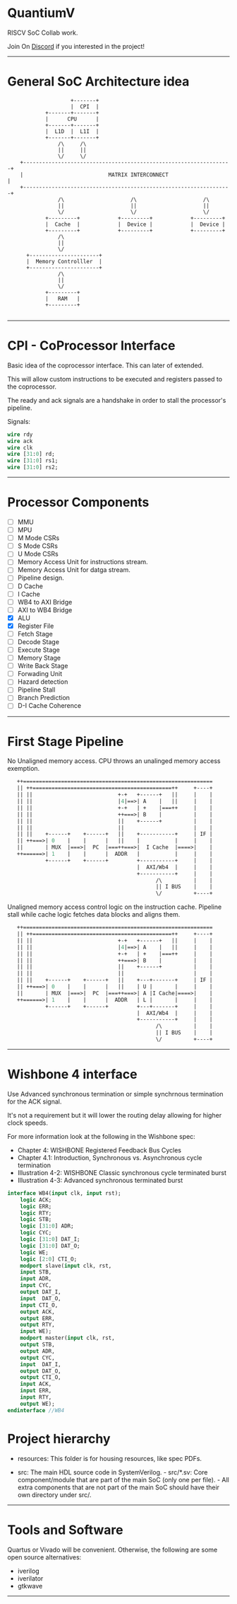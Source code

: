 # QuantiumV

RISCV SoC Collab work.

Join On [Discord](https://discord.gg/sQjhBvWXjF) if you interested in the project!

---

# General SoC Architecture idea

```
                    +-------+
                    |  CPI  |
            +-------+-------+
            |      CPU      |
            +-------+-------+
            |  L1D  |  L1I  |
            +-------+-------+
                /\     /\
                ||     ||
                \/     \/
    +------------------------------------------------------------------+
    |                           MATRIX INTERCONNECT                    |
    +------------------------------------------------------------------+
                /\                     /\                     /\
                ||                     ||                     ||
                \/                     \/                     \/
            +---------+            +---------+            +---------+
            |  Cache  |            |  Device |            |  Device |
            +---------+            +---------+            +---------+
                /\
                ||
                \/
      +----------------------+
      |  Memory Controlller  |
      +----------------------+
                /\
                ||
                \/
            +---------+
            |   RAM   |
            +---------+
            
```

---

# CPI - CoProcessor Interface

Basic idea of the coprocessor interface. This can later of extended.

This will allow custom instructions to be executed and registers passed to the coprocessor.

The ready and ack signals are a handshake in order to stall the processor's pipeline.

Signals:

```sv
wire rdy
wire ack
wire clk
wire [31:0] rd;
wire [31:0] rs1;
wire [31:0] rs2;
```

---

# Processor Components

- [ ] MMU
- [ ] MPU
- [ ] M Mode CSRs
- [ ] S Mode CSRs
- [ ] U Mode CSRs
- [ ] Memory Access Unit for instructions stream.
- [ ] Memory Access Unit for datga stream.
- [ ] Pipeline design.
- [ ] D Cache
- [ ] I Cache
- [ ] WB4 to AXI Bridge
- [ ] AXI to WB4 Bridge
- [x] ALU
- [x] Register File
- [ ] Fetch Stage
- [ ] Decode Stage
- [ ] Execute Stage
- [ ] Memory Stage
- [ ] Write Back Stage
- [ ] Forwading Unit
- [ ] Hazard detection
- [ ] Pipeline Stall
- [ ] Branch Prediction
- [ ] D-I Cache Coherence

---

# First Stage Pipeline

No Unaligned memory access. CPU throws an unalinged memory access exemption.

```sv
   ++============================================================
   || ++============================================++     +----+
   || ||                           +-+   +------+   ||     |    |
   || ||                           |4|==>| A    |   ||     |    |
   || ||                           +-+   | +    |===++     |    |
   || ||                           ++===>| B    |          |    |
   || ||                           ||    +------+          |    |
   || ||                           ||                      |    |
   || ||    +------+    +------+   ||    +-----------+     | IF |
   || ++===>| 0    |    |      |   ||    |           |     |    |
   ||       | MUX  |===>|  PC  |===++===>|  I Cache  |====>|    |
   ++======>| 1    |    |      |  ADDR   |           |     |    |
            +------+    +------+         +-----------+     |    |
                                         |  AXI/Wb4  |     |    |
                                         +-----------+     |    |
                                               /\          |    |
                                               || I BUS    |    |
                                               \/          +----+
```

Unaligned memory access control logic on the instruction cache. 
Pipeline stall while cache logic fetches data blocks and aligns them.

```sv
   ++============================================================
   || ++============================================++     +----+
   || ||                           +-+   +------+   ||     |    |
   || ||                           |4|==>| A    |   ||     |    |
   || ||                           +-+   | +    |===++     |    |
   || ||                           ++===>| B    |          |    |
   || ||                           ||    +------+          |    |
   || ||                           ||                      |    |
   || ||    +------+    +------+   ||    +---+-------+     | IF |
   || ++===>| 0    |    |      |   ||    | U |       |     |    |
   ||       | MUX  |===>|  PC  |===++===>| A |I Cache|====>|    |
   ++======>| 1    |    |      |  ADDR   | L |       |     |    |
            +------+    +------+         +---+-------+     |    |
                                         |  AXI/Wb4  |     |    |
                                         +-----------+     |    |
                                               /\          |    |
                                               || I BUS    |    |
                                               \/          +----+
```

---

# Wishbone 4 interface

Use Advanced synchronous termination or simple synchrnous termination for the ACK signal.

It's not a requirement but it will lower the routing delay allowing for higher clock speeds.

For more information look at the following in the Wishbone spec:

- Chapter 4: WISHBONE Registered Feedback Bus Cycles
- Chapter 4.1: Introduction, Synchronous vs. Asynchronous cycle termination
- Illustration 4-2: WISHBONE Classic synchronous cycle terminated burst
- Illustration 4-3: Advanced synchronous terminated burst

```sv
interface WB4(input clk, input rst);
    logic ACK;
    logic ERR;
    logic RTY;
    logic STB;
    logic [31:0] ADR;
    logic CYC;
    logic [31:0] DAT_I;
    logic [31:0] DAT_O;
    logic WE;
    logic [2:0] CTI_O;
    modport slave(input clk, rst,
    input STB,
    input ADR,
    input CYC,
    output DAT_I,
    input  DAT_O,
    input CTI_O,
    output ACK,
    output ERR,
    output RTY,
    input WE);
    modport master(input clk, rst,
    output STB,
    output ADR,
    output CYC,
    input  DAT_I,
    output DAT_O,
    output CTI_O,
    input ACK,
    input ERR,
    input RTY,
    output WE);
endinterface //WB4
```

# Project hierarchy

- resources: This folder is for housing resources, like spec PDFs.

- src: The main HDL source code in SystemVerilog.
        - src/\*.sv: Core component/module that are part of the main SoC (only one per file).
        - All extra components that are not part of the main SoC should have their own directory under src/.

---

# Tools and Software

Quartus or Vivado will be convenient. Otherwise, the following are some open source alternatives:

- iverilog
- iverilator
- gtkwave

---
